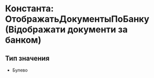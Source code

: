 ﻿# Константа: ОтображатьДокументыПоБанку (Відображати документи за банком)

## Тип значения

- Булево

